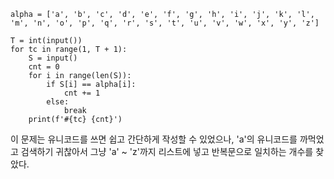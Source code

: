 ```
alpha = ['a', 'b', 'c', 'd', 'e', 'f', 'g', 'h', 'i', 'j', 'k', 'l', 'm', 'n', 'o', 'p', 'q', 'r', 's', 't', 'u', 'v', 'w', 'x', 'y', 'z']

T = int(input())
for tc in range(1, T + 1):
    S = input()
    cnt = 0
    for i in range(len(S)):
        if S[i] == alpha[i]:
            cnt += 1
        else:
            break
    print(f'#{tc} {cnt}')
```

이 문제는 유니코드를 쓰면 쉽고 간단하게 작성할 수 있었으나, 'a'의 유니코드를 까먹었고 검색하기 귀찮아서 그냥 'a' ~ 'z'까지 리스트에 넣고 반복문으로 일치하는 개수를 찾았다.